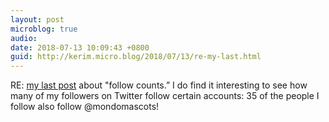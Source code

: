 ```yaml
---
layout: post
microblog: true
audio: 
date: 2018-07-13 10:09:43 +0800
guid: http://kerim.micro.blog/2018/07/13/re-my-last.html
---
```

RE: [my last post](https://micro.oxus.net/2018/07/13/an-important-part.html) about "follow counts.” I do find it interesting to see how many of my followers on Twitter follow certain accounts: 35 of the people I follow also follow @mondomascots!
